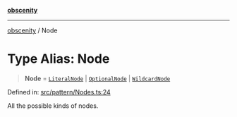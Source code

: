 [**obscenity**](../README.md)

***

[obscenity](../README.md) / Node

# Type Alias: Node

> **Node** = [`LiteralNode`](../interfaces/LiteralNode.md) \| [`OptionalNode`](../interfaces/OptionalNode.md) \| [`WildcardNode`](../interfaces/WildcardNode.md)

Defined in: [src/pattern/Nodes.ts:24](https://github.com/jo3-l/obscenity/blob/907e5d7d34bb29e7d66f262535368ae2d124a8eb/src/pattern/Nodes.ts#L24)

All the possible kinds of nodes.
